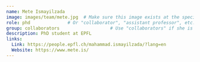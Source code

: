 ```yaml
---
name: Mete Ismayilzada
image: images/team/mete.jpg  # Make sure this image exists at the specified path
role: phd              # Or "collaborator", "assistant professor", etc.
group: collaborators                   # Use "collaborators" if she is a collaborator
description: PhD student at EPFL
links:
  Link: https://people.epfl.ch/mahammad.ismayilzada/?lang=en
  Website: https://www.mete.is/
---
```

